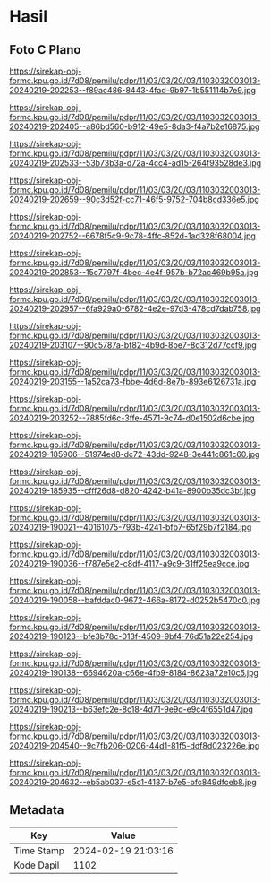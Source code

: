 # Hasil

## Foto C Plano

https://sirekap-obj-formc.kpu.go.id/7d08/pemilu/pdpr/11/03/03/20/03/1103032003013-20240219-202253--f89ac486-8443-4fad-9b97-1b551114b7e9.jpg

https://sirekap-obj-formc.kpu.go.id/7d08/pemilu/pdpr/11/03/03/20/03/1103032003013-20240219-202405--a86bd560-b912-49e5-8da3-f4a7b2e16875.jpg

https://sirekap-obj-formc.kpu.go.id/7d08/pemilu/pdpr/11/03/03/20/03/1103032003013-20240219-202533--53b73b3a-d72a-4cc4-ad15-264f93528de3.jpg

https://sirekap-obj-formc.kpu.go.id/7d08/pemilu/pdpr/11/03/03/20/03/1103032003013-20240219-202659--90c3d52f-cc71-46f5-9752-704b8cd336e5.jpg

https://sirekap-obj-formc.kpu.go.id/7d08/pemilu/pdpr/11/03/03/20/03/1103032003013-20240219-202752--6678f5c9-9c78-4ffc-852d-1ad328f68004.jpg

https://sirekap-obj-formc.kpu.go.id/7d08/pemilu/pdpr/11/03/03/20/03/1103032003013-20240219-202853--15c7797f-4bec-4e4f-957b-b72ac469b95a.jpg

https://sirekap-obj-formc.kpu.go.id/7d08/pemilu/pdpr/11/03/03/20/03/1103032003013-20240219-202957--6fa929a0-6782-4e2e-97d3-478cd7dab758.jpg

https://sirekap-obj-formc.kpu.go.id/7d08/pemilu/pdpr/11/03/03/20/03/1103032003013-20240219-203107--90c5787a-bf82-4b9d-8be7-8d312d77ccf9.jpg

https://sirekap-obj-formc.kpu.go.id/7d08/pemilu/pdpr/11/03/03/20/03/1103032003013-20240219-203155--1a52ca73-fbbe-4d6d-8e7b-893e6126731a.jpg

https://sirekap-obj-formc.kpu.go.id/7d08/pemilu/pdpr/11/03/03/20/03/1103032003013-20240219-203252--7885fd6c-3ffe-4571-9c74-d0e1502d6cbe.jpg

https://sirekap-obj-formc.kpu.go.id/7d08/pemilu/pdpr/11/03/03/20/03/1103032003013-20240219-185906--51974ed8-dc72-43dd-9248-3e441c861c60.jpg

https://sirekap-obj-formc.kpu.go.id/7d08/pemilu/pdpr/11/03/03/20/03/1103032003013-20240219-185935--cfff26d8-d820-4242-b41a-8900b35dc3bf.jpg

https://sirekap-obj-formc.kpu.go.id/7d08/pemilu/pdpr/11/03/03/20/03/1103032003013-20240219-190021--40161075-793b-4241-bfb7-65f29b7f2184.jpg

https://sirekap-obj-formc.kpu.go.id/7d08/pemilu/pdpr/11/03/03/20/03/1103032003013-20240219-190036--f787e5e2-c8df-4117-a9c9-31ff25ea9cce.jpg

https://sirekap-obj-formc.kpu.go.id/7d08/pemilu/pdpr/11/03/03/20/03/1103032003013-20240219-190058--bafddac0-9672-466a-8172-d0252b5470c0.jpg

https://sirekap-obj-formc.kpu.go.id/7d08/pemilu/pdpr/11/03/03/20/03/1103032003013-20240219-190123--bfe3b78c-013f-4509-9bf4-76d51a22e254.jpg

https://sirekap-obj-formc.kpu.go.id/7d08/pemilu/pdpr/11/03/03/20/03/1103032003013-20240219-190138--6694620a-c66e-4fb9-8184-8623a72e10c5.jpg

https://sirekap-obj-formc.kpu.go.id/7d08/pemilu/pdpr/11/03/03/20/03/1103032003013-20240219-190213--b63efc2e-8c18-4d71-9e9d-e9c4f6551d47.jpg

https://sirekap-obj-formc.kpu.go.id/7d08/pemilu/pdpr/11/03/03/20/03/1103032003013-20240219-204540--9c7fb206-0206-44d1-81f5-ddf8d023226e.jpg

https://sirekap-obj-formc.kpu.go.id/7d08/pemilu/pdpr/11/03/03/20/03/1103032003013-20240219-204632--eb5ab037-e5c1-4137-b7e5-bfc849dfceb8.jpg


## Metadata

| Key        | Value               |
| ---------- | ------------------- |
| Time Stamp | 2024-02-19 21:03:16 |
| Kode Dapil | 1102                |



